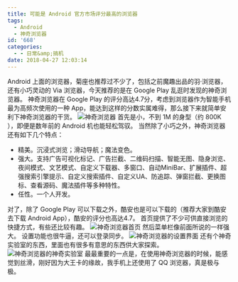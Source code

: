 ```yaml
---
title: 可能是 Android 官方市场评分最高的浏览器
tags:
  - Android
  - 神奇浏览器
id: '668'
categories:
  - - 日常&amp;搞机
date: 2018-04-27 12:03:14
---
```


Android 上面的浏览器，菊座也推荐过不少了，包括之前魔趣出品的羽·浏览器，还有小巧灵动的 Via 浏览器，今天推荐的是在 Google Play 乱逛时发现的神奇浏览器。 神奇浏览器在 Google Play 的评分高达4.7分，考虑到浏览器作为智能手机最为高频次使用的一种 App，能达到这样的分数实属难得，那么接下来就简单安利下神奇浏览器的干货。 ![神奇浏览器](https://www.jubuzz.com/wp-content/uploads/2018/04/lamemei-1-1.png) 首先是小，不到 1M 的身型（约 800K ），即便是数年前的 Android 机也能轻松驾驭。 当然除了小巧之外，神奇浏览器还有如下几个特点：

*   精美。沉浸式浏览；滑动导航；魔法变色。
*   强大。支持广告可视化标记、广告拦截、二维码扫描、智能无图、隐身浏览、夜间模式、文艺模式、自定义下载器、多窗口、自动MiniBar、扩展插件、超强搜索引擎提示、自定义搜索插件、自定义UA、防追踪、弹窗拦截、更换图标、查看源码、魔法插件等多种特性。
*   任性。一个人开发。

对了，除了 Google Play 可以下载之外，酷安也是可以下载的（推荐大家到酷安去下载 Android App），酷安的评分也高达4.7。 首页提供了不少可供直接浏览的快捷方式，有些还比较有趣。 ![神奇浏览器首页](https://i.loli.net/2018/04/27/5ae29e95bcd17.jpg) 然后菜单栏像前面所说的一样强大。 设置功能也很牛逼，还可以登录同步。 ![神奇浏览器的设置界面](https://i.loli.net/2018/04/27/5ae29f13c6caf.jpg) 还有个神奇实验室的东西，里面也有很多有意思的东西供大家探索。 ![神奇浏览器的神奇实验室](https://i.loli.net/2018/04/27/5ae29f5746aac.jpg) 最最重要的一点是，在使用神奇浏览器的时候，能感觉到丝滑，刚好因为大王卡的缘故，我手机上还使用了 QQ 浏览器，真是极与极。